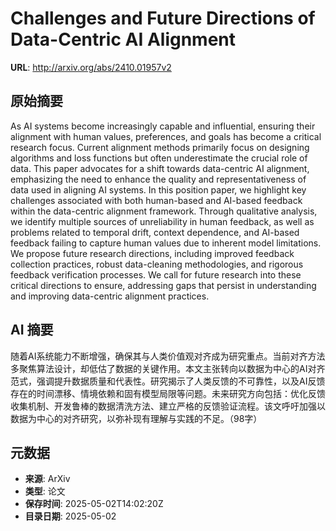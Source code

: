 # Challenges and Future Directions of Data-Centric AI Alignment

**URL**: http://arxiv.org/abs/2410.01957v2

## 原始摘要

As AI systems become increasingly capable and influential, ensuring their
alignment with human values, preferences, and goals has become a critical
research focus. Current alignment methods primarily focus on designing
algorithms and loss functions but often underestimate the crucial role of data.
This paper advocates for a shift towards data-centric AI alignment, emphasizing
the need to enhance the quality and representativeness of data used in aligning
AI systems. In this position paper, we highlight key challenges associated with
both human-based and AI-based feedback within the data-centric alignment
framework. Through qualitative analysis, we identify multiple sources of
unreliability in human feedback, as well as problems related to temporal drift,
context dependence, and AI-based feedback failing to capture human values due
to inherent model limitations. We propose future research directions, including
improved feedback collection practices, robust data-cleaning methodologies, and
rigorous feedback verification processes. We call for future research into
these critical directions to ensure, addressing gaps that persist in
understanding and improving data-centric alignment practices.


## AI 摘要

随着AI系统能力不断增强，确保其与人类价值观对齐成为研究重点。当前对齐方法多聚焦算法设计，却低估了数据的关键作用。本文主张转向以数据为中心的AI对齐范式，强调提升数据质量和代表性。研究揭示了人类反馈的不可靠性，以及AI反馈存在的时间漂移、情境依赖和固有模型局限等问题。未来研究方向包括：优化反馈收集机制、开发鲁棒的数据清洗方法、建立严格的反馈验证流程。该文呼吁加强以数据为中心的对齐研究，以弥补现有理解与实践的不足。（98字）

## 元数据

- **来源**: ArXiv
- **类型**: 论文
- **保存时间**: 2025-05-02T14:02:20Z
- **目录日期**: 2025-05-02

